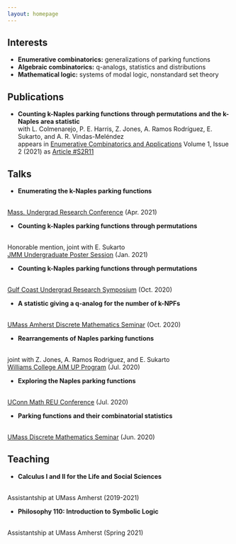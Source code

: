 ```yaml
---
layout: homepage
---
```


## Interests

- **Enumerative combinatorics:** generalizations of parking functions
- **Algebraic combinatorics:** q-analogs, statistics and distributions
- **Mathematical logic:** systems of modal logic, nonstandard set theory

## Publications

- **Counting k-Naples parking functions through permutations and the k-Naples area statistic**
  <br>
  with L. Colmenarejo, P. E. Harris, Z. Jones, A. Ramos Rodríguez, E. Sukarto, and A. R. Vindas-Meléndez
  <br>
  appears in <a href="http://ecajournal.haifa.ac.il/" target="_blank" rel="noopener noreferrer">Enumerative Combinatorics and Applications</a> Volume 1, Issue 2 (2021) as <a href="http://ecajournal.haifa.ac.il/Volume2021/ECA2021_S2A11.pdf" target="_blank" rel="noopener noreferrer">Article #S2R11</a>


## Talks

- **Enumerating the k-Naples parking functions**
<br>
<a href="https://youtu.be/Yeb-3fnwxMo" target="_blank" rel="noopener noreferrer">Mass. Undergrad Research Conference</a> (Apr. 2021)

- **Counting k-Naples parking functions through permutations**
<br>
Honorable mention, joint with E. Sukarto
<br>
<a href="jmm2021-knpf.pdf" target="_blank" rel="noopener noreferrer">JMM Undergraduate Poster Session</a> (Jan. 2021)

- **Counting k-Naples parking functions through permutations**
<br>
<a href="https://gcurs.rice.edu/" target="_blank" rel="noopener noreferrer">Gulf Coast Undergrad Research Symposium</a> (Oct. 2020)

- **A statistic giving a q-analog for the number of k-NPFs**
<br>
<a href="https://youtu.be/IvwsWo6HbdA" target="_blank" rel="noopener noreferrer">UMass Amherst Discrete Mathematics Seminar</a> (Oct. 2020)

- **Rearrangements of Naples parking functions**
<br>
joint with Z. Jones, A. Ramos Rodriguez, and E. Sukarto
<br>
<a href="https://youtu.be/snc2ViNNuas" target="_blank" rel="noopener noreferrer">Williams College AIM UP Program</a> (Jul. 2020)

- **Exploring the Naples parking functions**
<br>
<a href="https://youtu.be/94yHxXU2xzs" target="_blank" rel="noopener noreferrer">UConn Math REU Conference</a> (Jul. 2020)

- **Parking functions and their combinatorial statistics**
<br>
<a href="pf_cstat.pdf" target="_blank" rel="noopener noreferrer">UMass Discrete Mathematics Seminar</a> (Jun. 2020)

  
## Teaching

- **Calculus I and II for the Life and Social Sciences**
<br>
Assistantship at UMass Amherst (2019-2021)

- **Philosophy 110: Introduction to Symbolic Logic**
<br>
Assistantship at UMass Amherst (Spring 2021)
